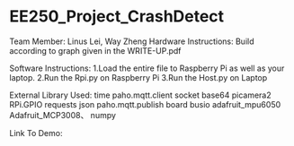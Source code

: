 # EE250_Project_CrashDetect

Team Member: Linus Lei, Way Zheng
Hardware Instructions:
Build according to graph given in the WRITE-UP.pdf

Software Instructions:
1.Load the entire file to Raspberry Pi as well as your laptop.
2.Run the Rpi.py on Raspberry Pi
3.Run the Host.py on Laptop

External Library Used:
time
paho.mqtt.client
socket
base64
picamera2
RPi.GPIO
requests
json
paho.mqtt.publish
board
busio
adafruit_mpu6050
Adafruit_MCP3008、
numpy

Link To Demo:
